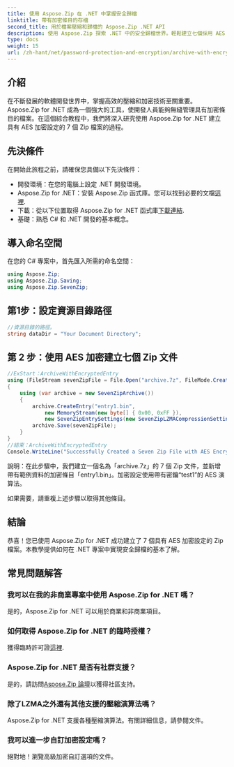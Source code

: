 ```yaml
---
title: 使用 Aspose.Zip 在 .NET 中掌握安全歸檔
linktitle: 帶有加密條目的存檔
second_title: 用於檔案壓縮和歸檔的 Aspose.Zip .NET API
description: 使用 Aspose.Zip 探索 .NET 中的安全歸檔世界。輕鬆建立七個採用 AES 加密的 Zip 檔案。立即提升您的開發技能！
type: docs
weight: 15
url: /zh-hant/net/password-protection-and-encryption/archive-with-encrypted-entry/
---
```


## 介紹

在不斷發展的軟體開發世界中，掌握高效的壓縮和加密技術至關重要。 Aspose.Zip for .NET 成為一個強大的工具，使開發人員能夠無縫管理具有加密條目的檔案。在這個綜合教程中，我們將深入研究使用 Aspose.Zip for .NET 建立具有 AES 加密設定的 7 個 Zip 檔案的過程。

## 先決條件

在開始此旅程之前，請確保您具備以下先決條件：

- 開發環境：在您的電腦上設定 .NET 開發環境。
-  Aspose.Zip for .NET：安裝 Aspose.Zip 函式庫。您可以找到必要的文檔[這裡](https://reference.aspose.com/zip/net/).
- 下載：從以下位置取得 Aspose.Zip for .NET 函式庫[下載連結](https://releases.aspose.com/zip/net/).
- 基礎：熟悉 C# 和 .NET 開發的基本概念。

## 導入命名空間

在您的 C# 專案中，首先匯入所需的命名空間：

```csharp
using Aspose.Zip;
using Aspose.Zip.Saving;
using Aspose.Zip.SevenZip;
```

## 第1步：設定資源目錄路徑

```csharp
//資源目錄的路徑。
string dataDir = "Your Document Directory";
```

## 第 2 步：使用 AES 加密建立七個 Zip 文件

```csharp
//ExStart：ArchiveWithEncryptedEntry
using (FileStream sevenZipFile = File.Open("archive.7z", FileMode.Create))
{
    using (var archive = new SevenZipArchive())
    {
        archive.CreateEntry("entry1.bin", 
            new MemoryStream(new byte[] { 0x00, 0xFF }), 
            new SevenZipEntrySettings(new SevenZipLZMACompressionSettings(), new SevenZipAESEncryptionSettings("test1")));
        archive.Save(sevenZipFile);
    }
}
//結束：ArchiveWithEncryptedEntry
Console.WriteLine("Successfully Created a Seven Zip File with AES Encryption Settings");
```

說明：在此步驟中，我們建立一個名為「archive.7z」的 7 個 Zip 文件，並新增帶有範例資料的加密條目「entry1.bin」。加密設定使用帶有密鑰“test1”的 AES 演算法。

如果需要，請重複上述步驟以取得其他條目。

## 結論

恭喜！您已使用 Aspose.Zip for .NET 成功建立了 7 個具有 AES 加密設定的 Zip 檔案。本教學提供如何在 .NET 專案中實現安全歸檔的基本了解。

## 常見問題解答

### 我可以在我的非商業專案中使用 Aspose.Zip for .NET 嗎？
是的，Aspose.Zip for .NET 可以用於商業和非商業項目。

### 如何取得 Aspose.Zip for .NET 的臨時授權？
獲得臨時許可證[這裡](https://purchase.aspose.com/temporary-license/).

### Aspose.Zip for .NET 是否有社群支援？
是的，請訪問[Aspose.Zip 論壇](https://forum.aspose.com/c/zip/37)以獲得社區支持。

### 除了LZMA之外還有其他支援的壓縮演算法嗎？
Aspose.Zip for .NET 支援各種壓縮演算法。有關詳細信息，請參閱文件。

### 我可以進一步自訂加密設定嗎？
絕對地！瀏覽高級加密自訂選項的文件。

